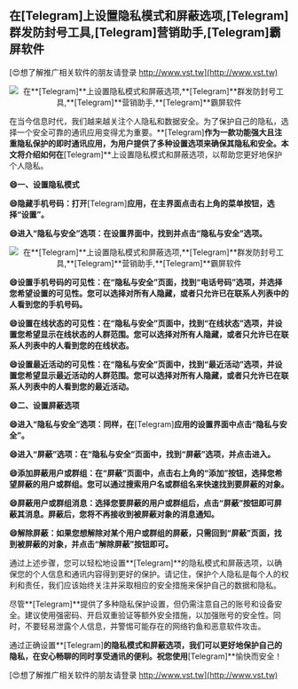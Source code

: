 ## **在**[Telegram]**上设置隐私模式和屏蔽选项,**[Telegram]**群发防封号工具,**[Telegram]**营销助手,**[Telegram]**霸屏软件**

[😍想了解推广相关软件的朋友请登录 http://www.vst.tw](http://www.vst.tw)

 <center><img src="https://vst.tw/MP4/tuiguang/png/6.png" alt="在**[Telegram]**上设置隐私模式和屏蔽选项,**[Telegram]**群发防封号工具,**[Telegram]**营销助手,**[Telegram]**霸屏软件"></center>

在当今信息时代，我们越来越关注个人隐私和数据安全。为了保护自己的隐私，选择一个安全可靠的通讯应用变得尤为重要。**[Telegram]**作为一款功能强大且注重隐私保护的即时通讯应用，为用户提供了多种设置选项来确保其隐私和安全。本文将介绍如何在**[Telegram]**上设置隐私模式和屏蔽选项，以帮助您更好地保护个人隐私。

**😄一、设置隐私模式**

**😄隐藏手机号码：打开**[Telegram]**应用，在主界面点击右上角的菜单按钮，选择“设置”。**

**😄进入“隐私与安全”选项：在设置界面中，找到并点击“隐私与安全”选项。**

 <center><img src="https://vst.tw/MP4/tuiguang/png/3.png" alt="在**[Telegram]**上设置隐私模式和屏蔽选项,**[Telegram]**群发防封号工具,**[Telegram]**营销助手,**[Telegram]**霸屏软件"></center>

**😄设置手机号码的可见性：在“隐私与安全”页面，找到“电话号码”选项，并选择您希望设置的可见性。您可以选择对所有人隐藏，或者只允许已在联系人列表中的人看到您的手机号码。**

**😄设置在线状态的可见性：在“隐私与安全”页面中，找到“在线状态”选项，并设置您希望显示在线状态的人群范围。您可以选择对所有人隐藏，或者只允许已在联系人列表中的人看到您的在线状态。**

**😄设置最近活动的可见性：在“隐私与安全”页面中，找到“最近活动”选项，并设置您希望显示最近活动的人群范围。您可以选择对所有人隐藏，或者只允许已在联系人列表中的人看到您的最近活动。**

**😄二、设置屏蔽选项**

**😄进入“隐私与安全”选项：同样，在**[Telegram]**应用的设置界面中点击“隐私与安全”。**

**😄进入“屏蔽”选项：在“隐私与安全”页面中，找到“屏蔽”选项，并点击进入。**

**😄添加屏蔽用户或群组：在“屏蔽”页面中，点击右上角的“添加”按钮，选择您希望屏蔽的用户或群组。您可以通过搜索用户名或群组名来快速找到要屏蔽的对象。**

**😄屏蔽用户或群组消息：选择您要屏蔽的用户或群组后，点击“屏蔽”按钮即可屏蔽其消息。屏蔽后，您将不再接收到被屏蔽对象的消息通知。**

**😄解除屏蔽：如果您想解除对某个用户或群组的屏蔽，只需回到“屏蔽”页面，找到被屏蔽的对象，并点击“解除屏蔽”按钮即可。**

通过上述步骤，您可以轻松地设置**[Telegram]**的隐私模式和屏蔽选项，以确保您的个人信息和通讯内容得到更好的保护。请记住，保护个人隐私是每个人的权利和责任，我们应该始终关注并采取相应的安全措施来保护自己的数据和隐私。

尽管**[Telegram]**提供了多种隐私保护设置，但仍需注意自己的账号和设备安全。建议使用强密码、开启双重验证等额外安全措施，以加强账号的安全性。同时，不要轻易泄露个人信息，并警惕可能存在的网络钓鱼和恶意软件攻击。

通过正确设置**[Telegram]**的隐私模式和屏蔽选项，我们可以更好地保护自己的隐私，在安心畅聊的同时享受通讯的便利。祝您使用**[Telegram]**愉快而安全！

[😍想了解推广相关软件的朋友请登录 http://www.vst.tw](http://www.vst.tw)




